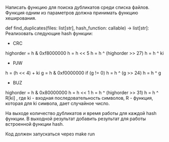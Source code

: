 Написать функцию для поиска дубликатов среди списка файлов. Функция одним из параметров должна принимать функцию хеширования.

def find_duplicates(files: list[str], hash_function: callable) -> list[str]:
Реализовать следующие hash функции:

* CRC

highorder = h & 0xf8000000
h = h << 5
h = h ^ (highorder >> 27)
h = h ^ ki
* PJW

h = (h << 4) + ki
g = h & 0xf0000000
if (g != 0)
    h = h ^ (g >> 24)
    h = h ^ g
* BUZ

highorder = h & 0x80000000
h = h << 1
h = h ^ (highorder >> 31)
h = h ^ R[ki]
, где ki - входная последовательность символов, R - функция, которая для ki символа, дает случайное число.



На выходе количество дубликатов и время работы для каждой hash функции. В выходной результат добавить результат для работы встроенной функции hash.



Код должен запускаться через make run
